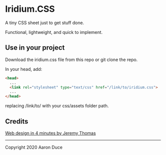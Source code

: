 # Iridium.CSS

A tiny CSS sheet just to get stuff done.

Functional, lightweight, and quick to implement.

## Use in your project

Download the iridium.css file from this repo or git clone the repo.

In your head, add:

```html
<head>
  ...
  <link rel="stylesheet" type="text/css" href="/link/to/iridium.css">
  ...
</head>
```

replacing /link/to/ with your css/assets folder path.

## Credits

[Web design in 4 minutes by Jeremy Thomas](https://jgthms.com/web-design-in-4-minutes/)

---

Copyright 2020 Aaron Duce

